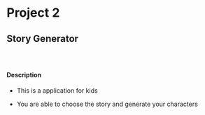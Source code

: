 # Project 2

## Story Generator

### </br>

#### Description

* This is a application for kids

* You are able to choose the story and generate your characters
